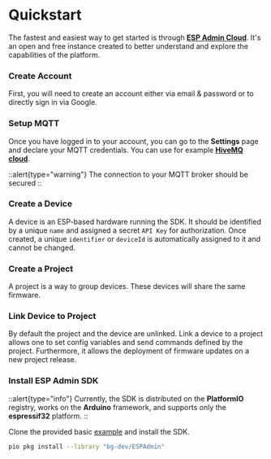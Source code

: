 # Quickstart

The fastest and easiest way to get started is through [**ESP Admin Cloud**](https://app.esp-admin.tn). It's an open and free instance created to better understand and explore the capabilities of the platform.

### Create Account

First, you will need to create an account either via email & password or to directly sign in via Google.

### Setup MQTT

Once you have logged in to your account, you can go to the **Settings** page and declare your MQTT credentials. You can use for example [**HiveMQ cloud**](https://www.hivemq.com).

::alert{type="warning"}
The connection to your MQTT broker should be secured
::

### Create a Device

A device is an ESP-based hardware running the SDK. It should be identified by a unique `name` and assigned a secret `API Key` for authorization. Once created, a unique `identifier` or `deviceId` is automatically assigned to it and cannot be changed.

### Create a Project

A project is a way to group devices. These devices will share the same firmware.

### Link Device to Project

By default the project and the device are unlinked. Link a device to a project allows one to set config variables and send commands defined by the project. Furthermore, it allows the deployment of firmware updates on a new project release.

### Install ESP Admin SDK

::alert{type="info"}
Currently, the SDK is distributed on the **PlatformIO** registry, works on the **Arduino** framework, and supports only the **espressif32** platform.
::

Clone the provided basic [example](https://registry.platformio.org/libraries/bg-dev/ESPAdmin/examples/basic) and install the SDK.

```bash
pio pkg install --library "bg-dev/ESPAdmin"
```
